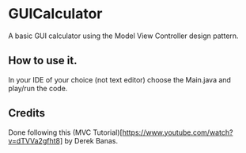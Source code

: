 # GUICalculator
A basic GUI calculator using the Model View Controller design pattern. 

## How to use it.
In your IDE of your choice (not text editor) choose the Main.java and play/run the code.

## Credits
Done following this (MVC Tutorial)[https://www.youtube.com/watch?v=dTVVa2gfht8] by Derek Banas.
